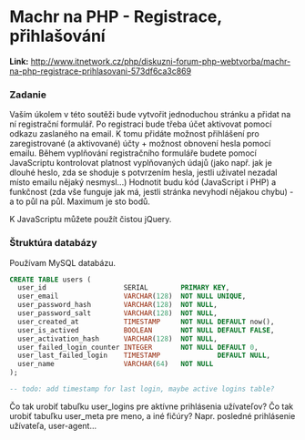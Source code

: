 # Machr na PHP - Registrace, přihlašování

**Link:** http://www.itnetwork.cz/php/diskuzni-forum-php-webtvorba/machr-na-php-registrace-prihlasovani-573df6ca3c869

### Zadanie

Vaším úkolem v této soutěži bude vytvořit jednoduchou stránku a přidat na ní registrační formulář. Po registraci bude třeba účet aktivovat pomocí odkazu zaslaného na email. K tomu přidáte možnost přihlášení pro zaregistrované (a aktivované) účty + možnost obnovení hesla pomocí emailu.
Během vyplňování registračního formuláře budete pomocí JavaScriptu kontrolovat platnost vyplňovaných údajů (jako např. jak je dlouhé heslo, zda se shoduje s potvrzením hesla, jestli uživatel nezadal místo emailu nějaký nesmysl...)
Hodnotit budu kód (JavaScript i PHP) a funkčnost (zda vše funguje jak má, jestli stránka nevyhodí nějakou chybu) - a to půl na půl.
Maximum je sto bodů.

K JavaScriptu můžete použít čistou jQuery.

### Štruktúra databázy

Používam MySQL databázu.

```sql
CREATE TABLE users (
  user_id                   SERIAL        PRIMARY KEY,
  user_email                VARCHAR(128)  NOT NULL UNIQUE,
  user_password_hash        VARCHAR(128)  NOT NULL,
  user_password_salt        VARCHAR(128)  NOT NULL,
  user_created_at           TIMESTAMP     NOT NULL DEFAULT now(),
  user_is_actived           BOOLEAN       NOT NULL DEFAULT FALSE,
  user_activation_hash      VARCHAR(128)  NOT NULL,
  user_failed_login_counter INTEGER       NOT NULL DEFAULT 0,
  user_last_failed_login    TIMESTAMP              DEFAULT NULL,
  user_name                 VARCHAR(64)   NOT NULL
);

-- todo: add timestamp for last login, maybe active logins table?
```

Čo tak urobiť tabuľku user_logins pre aktívne prihlásenia užívateľov?
Čo tak urobiť tabuľku user_meta pre meno, a iné fičúry? Napr. posledné prihlásenie užívateľa, user-agent...